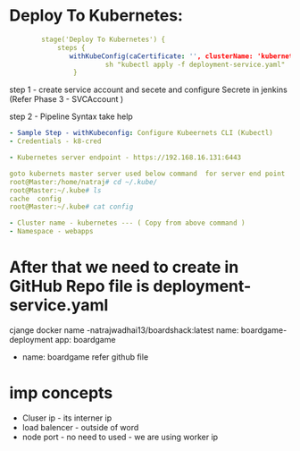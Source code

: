 







# Deploy To Kubernetes: 

```yaml
        stage('Deploy To Kubernetes') {
            steps {
               withKubeConfig(caCertificate: '', clusterName: 'kubernetes', contextName: '', credentialsId: 'k8-cred', namespace: 'webapps', restrictKubeConfigAccess: false, serverUrl: 'https://192.168.16.131:6443') {
                        sh "kubectl apply -f deployment-service.yaml"
                }
```
step 1 - create service account and secete and configure Secrete in jenkins (Refer  Phase 3 - SVCAccount )

step 2 - Pipeline Syntax take help

```yaml
- Sample Step - withKubeconfig: Configure Kubeernets CLI (Kubectl)
- Credentials - k8-cred

- Kubernetes server endpoint - https://192.168.16.131:6443

goto kubernets master server used below command  for server end point 
root@Master:/home/natraj# cd ~/.kube/
root@Master:~/.kube# ls
cache  config
root@Master:~/.kube# cat config

- Cluster name - kubernetes --- ( Copy from above command )
- Namespace - webapps
```

#  After that we need to create in GitHub Repo file is deployment-service.yaml

cjange docker name -natrajwadhai13/boardshack:latest
 name: boardgame-deployment
 app: boardgame
 - name: boardgame
   refer github file

# imp concepts
- Cluser ip - its interner ip
- load balencer - outside of word 
- node port - no need to used - we are using worker ip
